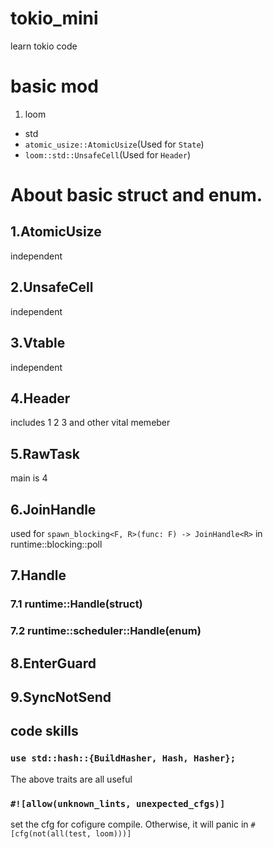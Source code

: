 # tokio_mini
learn tokio code

# basic mod
1. loom
  - std
   - `atomic_usize::AtomicUsize`(Used for `State`)
   - `loom::std::UnsafeCell`(Used for `Header`)

# About basic struct and enum.
## 1.AtomicUsize
independent

## 2.UnsafeCell
independent

## 3.Vtable
independent

## 4.Header
includes 1 2 3 and other vital memeber

## 5.RawTask
main is 4

## 6.JoinHandle
used for `spawn_blocking<F, R>(func: F) -> JoinHandle<R>`
in runtime::blocking::poll

## 7.Handle
### 7.1 runtime::Handle(struct)
### 7.2 runtime::scheduler::Handle(enum)

## 8.EnterGuard

## 9.SyncNotSend

## code skills
### `use std::hash::{BuildHasher, Hash, Hasher};`
The above traits are all useful

### `#![allow(unknown_lints, unexpected_cfgs)]`
set the cfg for cofigure compile.
Otherwise, it will panic in `#[cfg(not(all(test, loom)))]`